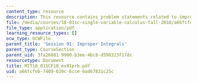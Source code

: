```yaml
---
content_type: resource
description: This resource contains problem statements related to improper integrals.
file: /media/courses/18-01sc-single-variable-calculus-fall-2010/a66fcfeb7409639c6cce6ad67831c25c_MIT18_01SCF10_ex91prb.pdf
file_type: application/pdf
learning_resource_types: []
ocw_type: OCWFile
parent_title: 'Session 91: Improper Integrals'
parent_type: CourseSection
parent_uid: 3fa26881-9900-b3ee-4bc8-d590323f17dc
resourcetype: Document
title: MIT18_01SCF10_ex91prb.pdf
uid: a66fcfeb-7409-639c-6cce-6ad67831c25c
---
```

